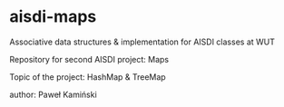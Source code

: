 # aisdi-maps
Associative data structures &amp; implementation for AISDI classes at WUT

Repository for second AISDI project: Maps

Topic of the project: HashMap & TreeMap

author: Paweł Kamiński
